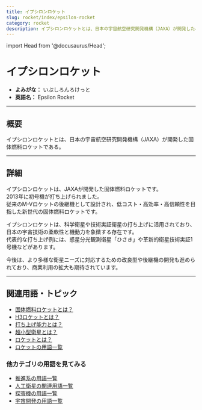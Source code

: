 ```yaml
---
title: イプシロンロケット
slug: rocket/index/epsilon-rocket
category: rocket
description: イプシロンロケットとは、日本の宇宙航空研究開発機構（JAXA）が開発した小型衛星打ち上げ用の固体燃料ロケットである。
---
```


import Head from '@docusaurus/Head';

<Head>
  <script type="application/ld+json">
    {`{
      "@context": "https://schema.org",
      "@type": "DefinedTerm",
      "name": "イプシロンロケット",
      "inDefinedTermSet": "https://www.space-portal.org",
      "termCode": "rocket/index/epsilon-rocket",
      "description": "イプシロンロケットとは、日本の宇宙航空研究開発機構（JAXA）が開発した小型衛星打ち上げ用の固体燃料ロケットである。",
      "url": "https://www.space-portal.org/docs/rocket/index/epsilon-rocket"
    }`}
  </script>
</Head>

# イプシロンロケット

- **よみがな：** いぷしろんろけっと  
- **英語名：** Epsilon Rocket  

---

## 概要

イプシロンロケットとは、日本の宇宙航空研究開発機構（JAXA）が開発した固体燃料ロケットである。

---

## 詳細

イプシロンロケットは、JAXAが開発した固体燃料ロケットです。  
2013年に初号機が打ち上げられました。  
従来のM-Vロケットの後継機として設計され、低コスト・高効率・高信頼性を目指した新世代の固体燃料ロケットです。  

イプシロンロケットは、科学衛星や技術実証衛星の打ち上げに活用されており、日本の宇宙技術の柔軟性と機動力を象徴する存在です。  
代表的な打ち上げ例には、惑星分光観測衛星「ひさき」や革新的衛星技術実証1号機などがあります。  

今後は、より多様な衛星ニーズに対応するための改良型や後継機の開発も進められており、商業利用の拡大も期待されています。

---

## 関連用語・トピック
 
- [固体燃料ロケットとは？](/docs/rocket/type/solid-rocket)  
- [H3ロケットとは？](/docs/rocket/index/h3-rocket)  
- [打ち上げ能力とは？](/docs/rocket/launch/launch-capacity)  
- [超小型衛星とは？](/docs/satellite/type/cubesat)  
- [ロケットとは？](/docs/rocket/rocket)
- [ロケットの用語一覧](/docs/category/rocket)

### 他カテゴリの用語を見てみる
- [推進系の用語一覧](/docs/category/propulsion)
- [人工衛星の関連用語一覧](/docs/category/satellite)
- [探査機の用語一覧](/docs/category/explorer)
- [宇宙開発の用語一覧](/docs/category/glossary)